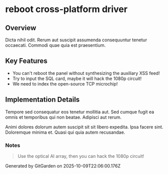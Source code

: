 # reboot cross-platform driver

## Overview
Dicta nihil odit. Rerum aut suscipit assumenda consequuntur tenetur occaecati. Commodi quae quia est praesentium.

## Key Features
- You can't reboot the panel without synthesizing the auxiliary XSS feed!
- Try to input the SQL card, maybe it will hack the 1080p circuit!
- We need to index the open-source TCP microchip!

## Implementation Details
Tempore sed consequatur eos tenetur mollitia aut. Sed cumque fugit ea omnis et temporibus qui non beatae. Adipisci aut rerum.
 Animi dolores dolorum autem suscipit sit sit libero expedita. Ipsa facere sint. Doloremque minima et. Quasi qui quia autem recusandae.

### Notes
> Use the optical AI array, then you can hack the 1080p circuit!

Generated by GitGarden on 2025-10-09T22:06:00.176Z